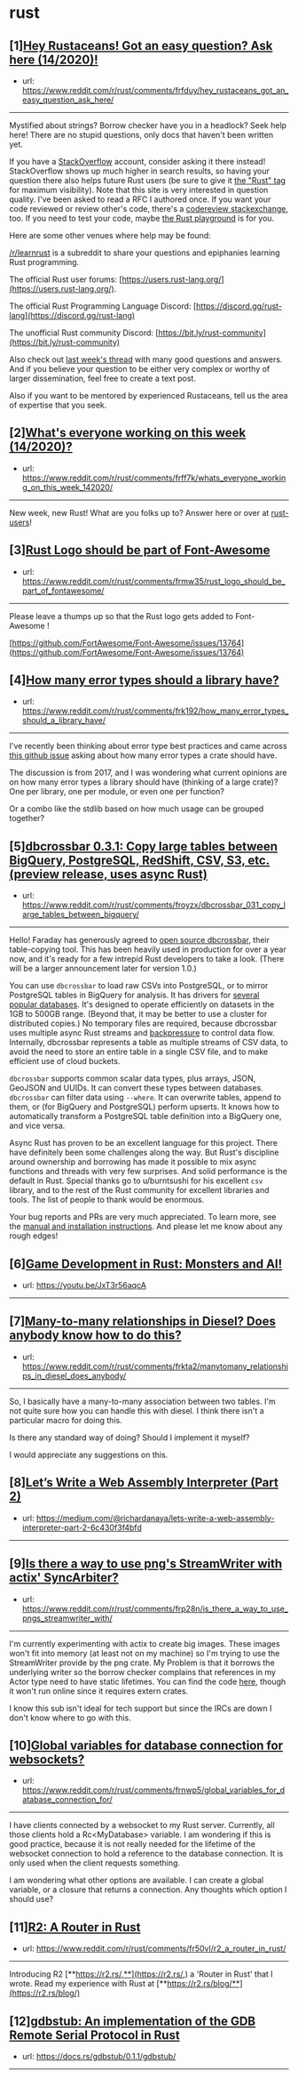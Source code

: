 # rust
## [1][Hey Rustaceans! Got an easy question? Ask here (14/2020)!](https://www.reddit.com/r/rust/comments/frfduy/hey_rustaceans_got_an_easy_question_ask_here/)
- url: https://www.reddit.com/r/rust/comments/frfduy/hey_rustaceans_got_an_easy_question_ask_here/
---
Mystified about strings? Borrow checker have you in a headlock? Seek help here! There are no stupid questions, only docs that haven't been written yet.

If you have a [StackOverflow](http://stackoverflow.com/) account, consider asking it there instead! StackOverflow shows up much higher in search results, so having your question there also helps future Rust users (be sure to give it [the "Rust" tag](http://stackoverflow.com/questions/tagged/rust) for maximum visibility). Note that this site is very interested in question quality. I've been asked to read a RFC I authored once. If you want your code reviewed or review other's code, there's a [codereview stackexchange](https://codereview.stackexchange.com/questions/tagged/rust), too. If you need to test your code, maybe [the Rust playground](https://play.rust-lang.org) is for you.

Here are some other venues where help may be found:

[/r/learnrust](https://www.reddit.com/r/learnrust) is a subreddit to share your questions and epiphanies learning Rust programming.

The official Rust user forums: [https://users.rust-lang.org/](https://users.rust-lang.org/).

The official Rust Programming Language Discord: [https://discord.gg/rust-lang](https://discord.gg/rust-lang)

The unofficial Rust community Discord: [https://bit.ly/rust-community](https://bit.ly/rust-community)

Also check out [last week's thread](https://reddit.com/r/rust/comments/fnfky9/hey_rustaceans_got_an_easy_question_ask_here/) with many good questions and answers. And if you believe your question to be either very complex or worthy of larger dissemination, feel free to create a text post.

Also if you want to be mentored by experienced Rustaceans, tell us the area of expertise that you seek.
## [2][What's everyone working on this week (14/2020)?](https://www.reddit.com/r/rust/comments/frff7k/whats_everyone_working_on_this_week_142020/)
- url: https://www.reddit.com/r/rust/comments/frff7k/whats_everyone_working_on_this_week_142020/
---
New week, new Rust! What are you folks up to? Answer here or over at [rust-users](https://users.rust-lang.org/t/whats-everyone-working-on-this-week-14-2020/40159?u=llogiq)!
## [3][Rust Logo should be part of Font-Awesome](https://www.reddit.com/r/rust/comments/frmw35/rust_logo_should_be_part_of_fontawesome/)
- url: https://www.reddit.com/r/rust/comments/frmw35/rust_logo_should_be_part_of_fontawesome/
---
Please leave a thumps up so that the Rust logo gets added to Font-Awesome !  


[https://github.com/FortAwesome/Font-Awesome/issues/13764](https://github.com/FortAwesome/Font-Awesome/issues/13764)
## [4][How many error types should a library have?](https://www.reddit.com/r/rust/comments/frk192/how_many_error_types_should_a_library_have/)
- url: https://www.reddit.com/r/rust/comments/frk192/how_many_error_types_should_a_library_have/
---
I've recently been thinking about error type best practices and came across [this github issue](https://github.com/rust-lang-nursery/failure/issues/7) asking about how many error types a crate should have.

The discussion is from 2017, and I was wondering what current opinions are on how many error types a library should have (thinking of a large crate)? One per library, one per module, or even one per function?

Or a combo like the stdlib based on how much usage can be grouped together?
## [5][dbcrossbar 0.3.1: Copy large tables between BigQuery, PostgreSQL, RedShift, CSV, S3, etc. (preview release, uses async Rust)](https://www.reddit.com/r/rust/comments/froyzx/dbcrossbar_031_copy_large_tables_between_bigquery/)
- url: https://www.reddit.com/r/rust/comments/froyzx/dbcrossbar_031_copy_large_tables_between_bigquery/
---
Hello! Faraday has generously agreed to [open source dbcrossbar](https://www.dbcrossbar.org/), their table-copying tool. This has been heavily used in production for over a year now, and it's ready for a few intrepid Rust developers to take a look. (There will be a larger announcement later for version 1.0.)

You can use `dbcrossbar` to load raw CSVs into PostgreSQL, or to mirror PostgreSQL tables in BigQuery for analysis. It has drivers for [several popular databases](https://www.dbcrossbar.org/dbcrossbar_guide_0.generated.svg). It's designed to operate efficiently on datasets in the 1GB to 500GB range. (Beyond that, it may be better to use a cluster for distributed copies.) No temporary files are required, because dbcrossbar uses multiple async Rust streams and [backpressure](https://ferd.ca/queues-don-t-fix-overload.html) to control data flow. Internally, dbcrossbar represents a table as multiple streams of CSV data, to avoid the need to store an entire table in a single CSV file, and to make efficient use of cloud buckets.

`dbcrossbar` supports common scalar data types, plus arrays, JSON, GeoJSON and UUIDs. It can convert these types between databases. `dbcrossbar` can filter data using `--where`. It can overwrite tables, append to them, or (for BigQuery and PostgreSQL) perform upserts. It knows how to automatically transform a PostgreSQL table definition into a BigQuery one, and vice versa.

Async Rust has proven to be an excellent language for this project. There have definitely been some challenges along the way. But Rust's discipline around ownership and borrowing has made it possible to mix async functions and threads with very few surprises. And solid performance is the default in Rust. Special thanks go to u/burntsushi for his excellent `csv` library, and to the rest of the Rust community for excellent libraries and tools. The list of people to thank would be enormous.

Your bug reports and PRs are very much appreciated. To learn more, see the [manual and installation instructions](https://www.dbcrossbar.org/). And please let me know about any rough edges!
## [6][Game Development in Rust: Monsters and AI!](https://www.reddit.com/r/rust/comments/frkb38/game_development_in_rust_monsters_and_ai/)
- url: https://youtu.be/JxT3r56aqcA
---

## [7][Many-to-many relationships in Diesel? Does anybody know how to do this?](https://www.reddit.com/r/rust/comments/frkta2/manytomany_relationships_in_diesel_does_anybody/)
- url: https://www.reddit.com/r/rust/comments/frkta2/manytomany_relationships_in_diesel_does_anybody/
---
So, I basically have a many-to-many association between two tables. I'm not quite sure how you can handle this with diesel. I think there isn't a particular macro for doing this. 

Is there any standard way of doing? Should I implement it myself?

I would appreciate any suggestions on this.
## [8][Let’s Write a Web Assembly Interpreter (Part 2)](https://www.reddit.com/r/rust/comments/frq583/lets_write_a_web_assembly_interpreter_part_2/)
- url: https://medium.com/@richardanaya/lets-write-a-web-assembly-interpreter-part-2-6c430f3f4bfd
---

## [9][Is there a way to use png's StreamWriter with actix' SyncArbiter?](https://www.reddit.com/r/rust/comments/frp28n/is_there_a_way_to_use_pngs_streamwriter_with/)
- url: https://www.reddit.com/r/rust/comments/frp28n/is_there_a_way_to_use_pngs_streamwriter_with/
---
I'm currently experimenting with actix to create big images. These images won't fit into memory (at least not on my machine) so I'm trying to use the StreamWriter provide by the png crate. My Problem is that it borrows the underlying writer so the borrow checker complains that references in my Actor type need to have static lifetimes. You can find the code [here](https://play.rust-lang.org/?version=stable&amp;mode=debug&amp;edition=2018&amp;gist=2e2bb738e719a9383b0914608d1c6ce3), though it won't run online since it requires extern crates.

I know this sub isn't ideal for tech support but since the IRCs are down I don't know where to go with this.
## [10][Global variables for database connection for websockets?](https://www.reddit.com/r/rust/comments/frnwp5/global_variables_for_database_connection_for/)
- url: https://www.reddit.com/r/rust/comments/frnwp5/global_variables_for_database_connection_for/
---
I have clients connected by a websocket to my Rust server. Currently, all those clients hold a Rc&lt;MyDatabase&gt; variable. I am wondering if this is good practice, because it is not really needed for the lifetime of the websocket connection to hold a reference to the database connection. It is only used when the client requests something.

I am wondering what other options are available. I can create a global variable, or a closure that returns a connection. Any thoughts which option I should use?
## [11][R2: A Router in Rust](https://www.reddit.com/r/rust/comments/fr50vl/r2_a_router_in_rust/)
- url: https://www.reddit.com/r/rust/comments/fr50vl/r2_a_router_in_rust/
---
Introducing R2 [**https://r2.rs/,**](https://r2.rs/,) a 'Router in Rust' that I wrote. Read my experience with Rust at [**https://r2.rs/blog/**](https://r2.rs/blog/)
## [12][gdbstub: An implementation of the GDB Remote Serial Protocol in Rust](https://www.reddit.com/r/rust/comments/franjy/gdbstub_an_implementation_of_the_gdb_remote/)
- url: https://docs.rs/gdbstub/0.1.1/gdbstub/
---

